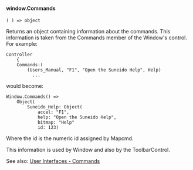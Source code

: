 #### window.Commands

``` suneido
( ) => object
```

Returns an object containing information about the commands.  This information is taken from the Commands member of the Window's control.  For example:

``` suneido
Controller
    {
    Commands:(
        (Users_Manual, "F1", "Open the Suneido Help", Help)
          ...
```

would become:

``` suneido
Window.Commands() =>
    Object(
        Suneido_Help: Object(
            accel: "F1",
            help: "Open the Suneido Help",
            bitmap: "Help"
            id: 123)
```

Where the id is the numeric id assigned by Mapcmd.

This information is used by Window and also by the ToolbarControl.

See also:
[User Interfaces - Commands](<../../Commands.md>)